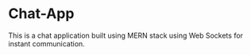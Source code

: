 # Chat-App

This is a chat application built using MERN stack using Web Sockets for instant communication.
